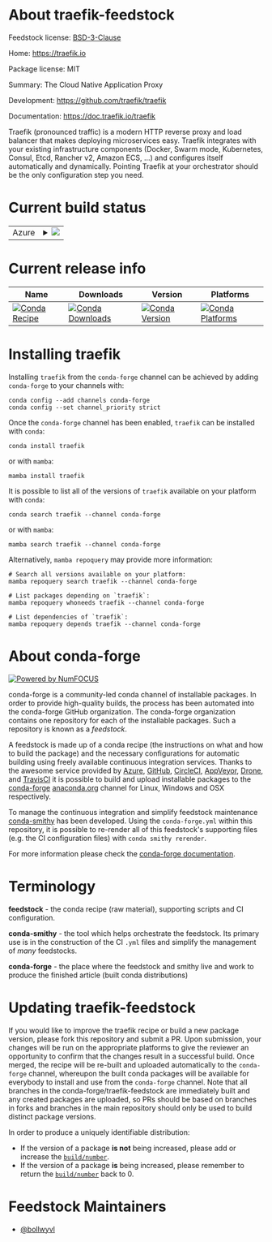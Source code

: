 About traefik-feedstock
=======================

Feedstock license: [BSD-3-Clause](https://github.com/conda-forge/traefik-feedstock/blob/main/LICENSE.txt)

Home: https://traefik.io

Package license: MIT

Summary: The Cloud Native Application Proxy

Development: https://github.com/traefik/traefik

Documentation: https://doc.traefik.io/traefik

Traefik (pronounced traffic) is a modern HTTP reverse proxy and load balancer
that makes deploying microservices easy. Traefik integrates with your existing
infrastructure components (Docker, Swarm mode, Kubernetes, Consul, Etcd,
Rancher v2, Amazon ECS, ...) and configures itself automatically and dynamically.
Pointing Traefik at your orchestrator should be the only configuration step you need.


Current build status
====================


<table>
    
  <tr>
    <td>Azure</td>
    <td>
      <details>
        <summary>
          <a href="https://dev.azure.com/conda-forge/feedstock-builds/_build/latest?definitionId=19453&branchName=main">
            <img src="https://dev.azure.com/conda-forge/feedstock-builds/_apis/build/status/traefik-feedstock?branchName=main">
          </a>
        </summary>
        <table>
          <thead><tr><th>Variant</th><th>Status</th></tr></thead>
          <tbody><tr>
              <td>linux_64</td>
              <td>
                <a href="https://dev.azure.com/conda-forge/feedstock-builds/_build/latest?definitionId=19453&branchName=main">
                  <img src="https://dev.azure.com/conda-forge/feedstock-builds/_apis/build/status/traefik-feedstock?branchName=main&jobName=linux&configuration=linux%20linux_64_" alt="variant">
                </a>
              </td>
            </tr><tr>
              <td>linux_aarch64</td>
              <td>
                <a href="https://dev.azure.com/conda-forge/feedstock-builds/_build/latest?definitionId=19453&branchName=main">
                  <img src="https://dev.azure.com/conda-forge/feedstock-builds/_apis/build/status/traefik-feedstock?branchName=main&jobName=linux&configuration=linux%20linux_aarch64_" alt="variant">
                </a>
              </td>
            </tr><tr>
              <td>linux_ppc64le</td>
              <td>
                <a href="https://dev.azure.com/conda-forge/feedstock-builds/_build/latest?definitionId=19453&branchName=main">
                  <img src="https://dev.azure.com/conda-forge/feedstock-builds/_apis/build/status/traefik-feedstock?branchName=main&jobName=linux&configuration=linux%20linux_ppc64le_" alt="variant">
                </a>
              </td>
            </tr><tr>
              <td>osx_64</td>
              <td>
                <a href="https://dev.azure.com/conda-forge/feedstock-builds/_build/latest?definitionId=19453&branchName=main">
                  <img src="https://dev.azure.com/conda-forge/feedstock-builds/_apis/build/status/traefik-feedstock?branchName=main&jobName=osx&configuration=osx%20osx_64_" alt="variant">
                </a>
              </td>
            </tr><tr>
              <td>osx_arm64</td>
              <td>
                <a href="https://dev.azure.com/conda-forge/feedstock-builds/_build/latest?definitionId=19453&branchName=main">
                  <img src="https://dev.azure.com/conda-forge/feedstock-builds/_apis/build/status/traefik-feedstock?branchName=main&jobName=osx&configuration=osx%20osx_arm64_" alt="variant">
                </a>
              </td>
            </tr><tr>
              <td>win_64</td>
              <td>
                <a href="https://dev.azure.com/conda-forge/feedstock-builds/_build/latest?definitionId=19453&branchName=main">
                  <img src="https://dev.azure.com/conda-forge/feedstock-builds/_apis/build/status/traefik-feedstock?branchName=main&jobName=win&configuration=win%20win_64_" alt="variant">
                </a>
              </td>
            </tr>
          </tbody>
        </table>
      </details>
    </td>
  </tr>
</table>

Current release info
====================

| Name | Downloads | Version | Platforms |
| --- | --- | --- | --- |
| [![Conda Recipe](https://img.shields.io/badge/recipe-traefik-green.svg)](https://anaconda.org/conda-forge/traefik) | [![Conda Downloads](https://img.shields.io/conda/dn/conda-forge/traefik.svg)](https://anaconda.org/conda-forge/traefik) | [![Conda Version](https://img.shields.io/conda/vn/conda-forge/traefik.svg)](https://anaconda.org/conda-forge/traefik) | [![Conda Platforms](https://img.shields.io/conda/pn/conda-forge/traefik.svg)](https://anaconda.org/conda-forge/traefik) |

Installing traefik
==================

Installing `traefik` from the `conda-forge` channel can be achieved by adding `conda-forge` to your channels with:

```
conda config --add channels conda-forge
conda config --set channel_priority strict
```

Once the `conda-forge` channel has been enabled, `traefik` can be installed with `conda`:

```
conda install traefik
```

or with `mamba`:

```
mamba install traefik
```

It is possible to list all of the versions of `traefik` available on your platform with `conda`:

```
conda search traefik --channel conda-forge
```

or with `mamba`:

```
mamba search traefik --channel conda-forge
```

Alternatively, `mamba repoquery` may provide more information:

```
# Search all versions available on your platform:
mamba repoquery search traefik --channel conda-forge

# List packages depending on `traefik`:
mamba repoquery whoneeds traefik --channel conda-forge

# List dependencies of `traefik`:
mamba repoquery depends traefik --channel conda-forge
```


About conda-forge
=================

[![Powered by
NumFOCUS](https://img.shields.io/badge/powered%20by-NumFOCUS-orange.svg?style=flat&colorA=E1523D&colorB=007D8A)](https://numfocus.org)

conda-forge is a community-led conda channel of installable packages.
In order to provide high-quality builds, the process has been automated into the
conda-forge GitHub organization. The conda-forge organization contains one repository
for each of the installable packages. Such a repository is known as a *feedstock*.

A feedstock is made up of a conda recipe (the instructions on what and how to build
the package) and the necessary configurations for automatic building using freely
available continuous integration services. Thanks to the awesome service provided by
[Azure](https://azure.microsoft.com/en-us/services/devops/), [GitHub](https://github.com/),
[CircleCI](https://circleci.com/), [AppVeyor](https://www.appveyor.com/),
[Drone](https://cloud.drone.io/welcome), and [TravisCI](https://travis-ci.com/)
it is possible to build and upload installable packages to the
[conda-forge](https://anaconda.org/conda-forge) [anaconda.org](https://anaconda.org/)
channel for Linux, Windows and OSX respectively.

To manage the continuous integration and simplify feedstock maintenance
[conda-smithy](https://github.com/conda-forge/conda-smithy) has been developed.
Using the ``conda-forge.yml`` within this repository, it is possible to re-render all of
this feedstock's supporting files (e.g. the CI configuration files) with ``conda smithy rerender``.

For more information please check the [conda-forge documentation](https://conda-forge.org/docs/).

Terminology
===========

**feedstock** - the conda recipe (raw material), supporting scripts and CI configuration.

**conda-smithy** - the tool which helps orchestrate the feedstock.
                   Its primary use is in the construction of the CI ``.yml`` files
                   and simplify the management of *many* feedstocks.

**conda-forge** - the place where the feedstock and smithy live and work to
                  produce the finished article (built conda distributions)


Updating traefik-feedstock
==========================

If you would like to improve the traefik recipe or build a new
package version, please fork this repository and submit a PR. Upon submission,
your changes will be run on the appropriate platforms to give the reviewer an
opportunity to confirm that the changes result in a successful build. Once
merged, the recipe will be re-built and uploaded automatically to the
`conda-forge` channel, whereupon the built conda packages will be available for
everybody to install and use from the `conda-forge` channel.
Note that all branches in the conda-forge/traefik-feedstock are
immediately built and any created packages are uploaded, so PRs should be based
on branches in forks and branches in the main repository should only be used to
build distinct package versions.

In order to produce a uniquely identifiable distribution:
 * If the version of a package **is not** being increased, please add or increase
   the [``build/number``](https://docs.conda.io/projects/conda-build/en/latest/resources/define-metadata.html#build-number-and-string).
 * If the version of a package **is** being increased, please remember to return
   the [``build/number``](https://docs.conda.io/projects/conda-build/en/latest/resources/define-metadata.html#build-number-and-string)
   back to 0.

Feedstock Maintainers
=====================

* [@bollwyvl](https://github.com/bollwyvl/)


